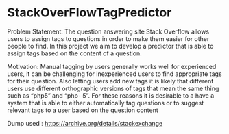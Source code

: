 # StackOverFlowTagPredictor
Problem Statement:
The question answering site Stack Overflow allows users to assign tags to questions in order to make them easier for other people to find. In this project we aim to develop a predictor that is able to assign tags based on the content of a question.

Motivation:
Manual tagging by users generally works well for experienced users, it can be challenging for inexperienced users to find appropriate tags for their question. Also letting users add new tags it is likely that different users use different orthographic versions of tags that mean the same thing such as “php5” and “php- 5”. 
For these reasons it is desirable to a have a system that is able to either automatically tag questions or to suggest relevant tags to a user based on the question content

Dump used :
https://archive.org/details/stackexchange
